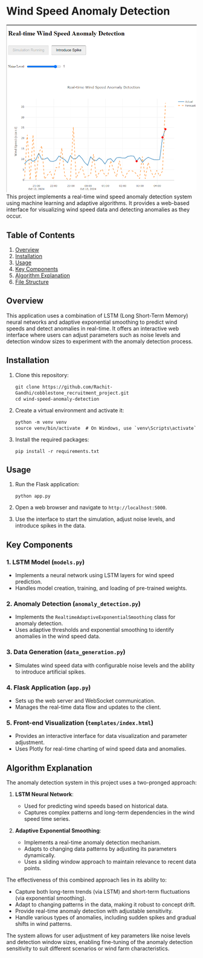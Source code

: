 # Wind Speed Anomaly Detection
<img src="Screenshot.png">
This project implements a real-time wind speed anomaly detection system using machine learning and adaptive algorithms. It provides a web-based interface for visualizing wind speed data and detecting anomalies as they occur.

## Table of Contents
1. [Overview](#overview)
2. [Installation](#installation)
3. [Usage](#usage)
4. [Key Components](#key-components)
5. [Algorithm Explanation](#algorithm-explanation)
6. [File Structure](#file-structure)

## Overview

This application uses a combination of LSTM (Long Short-Term Memory) neural networks and adaptive exponential smoothing to predict wind speeds and detect anomalies in real-time. It offers an interactive web interface where users can adjust parameters such as noise levels and detection window sizes to experiment with the anomaly detection process.

## Installation

1. Clone this repository:
   ```
   git clone https://github.com/Rachit-Gandhi/cobblestone_recruitment_project.git
   cd wind-speed-anomaly-detection
   ```

2. Create a virtual environment and activate it:
   ```
   python -m venv venv
   source venv/bin/activate  # On Windows, use `venv\Scripts\activate`
   ```

3. Install the required packages:
   ```
   pip install -r requirements.txt
   ```

## Usage

1. Run the Flask application:
   ```
   python app.py
   ```

2. Open a web browser and navigate to `http://localhost:5000`.

3. Use the interface to start the simulation, adjust noise levels, and introduce spikes in the data.

## Key Components

### 1. LSTM Model (`models.py`)
- Implements a neural network using LSTM layers for wind speed prediction.
- Handles model creation, training, and loading of pre-trained weights.

### 2. Anomaly Detection (`anomaly_detection.py`)
- Implements the `RealtimeAdaptiveExponentialSmoothing` class for anomaly detection.
- Uses adaptive thresholds and exponential smoothing to identify anomalies in the wind speed data.

### 3. Data Generation (`data_generation.py`)
- Simulates wind speed data with configurable noise levels and the ability to introduce artificial spikes.

### 4. Flask Application (`app.py`)
- Sets up the web server and WebSocket communication.
- Manages the real-time data flow and updates to the client.

### 5. Front-end Visualization (`templates/index.html`)
- Provides an interactive interface for data visualization and parameter adjustment.
- Uses Plotly for real-time charting of wind speed data and anomalies.

## Algorithm Explanation

The anomaly detection system in this project uses a two-pronged approach:

1. **LSTM Neural Network**:
   - Used for predicting wind speeds based on historical data.
   - Captures complex patterns and long-term dependencies in the wind speed time series.

2. **Adaptive Exponential Smoothing**:
   - Implements a real-time anomaly detection mechanism.
   - Adapts to changing data patterns by adjusting its parameters dynamically.
   - Uses a sliding window approach to maintain relevance to recent data points.

The effectiveness of this combined approach lies in its ability to:
- Capture both long-term trends (via LSTM) and short-term fluctuations (via exponential smoothing).
- Adapt to changing patterns in the data, making it robust to concept drift.
- Provide real-time anomaly detection with adjustable sensitivity.
- Handle various types of anomalies, including sudden spikes and gradual shifts in wind patterns.

The system allows for user adjustment of key parameters like noise levels and detection window sizes, enabling fine-tuning of the anomaly detection sensitivity to suit different scenarios or wind farm characteristics.
